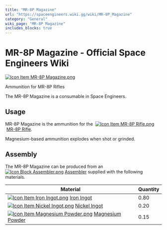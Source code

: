 ```yaml
---
title: "MR-8P Magazine"
url: "https://spaceengineers.wiki.gg/wiki/MR-8P_Magazine"
category: "General"
wiki_page: "MR-8P Magazine"
includes_blocks: true
---
```


# MR-8P Magazine - Official Space Engineers Wiki

[![Icon Item MR-8P Magazine.png](https://spaceengineers.wiki.gg/images/thumb/0/0e/Icon_Item_MR-8P_Magazine.png/100px-Icon_Item_MR-8P_Magazine.png?22813d)](https://spaceengineers.wiki.gg/wiki/File:Icon_Item_MR-8P_Magazine.png)

Ammunition for MR-8P Rifles

The MR-8P Magazine is a consumable in Space Engineers.

## Usage

MR-8P Magazine is the ammunition for the  [![Icon Item MR-8P Rifle.png](https://spaceengineers.wiki.gg/images/thumb/0/0c/Icon_Item_MR-8P_Rifle.png/21px-Icon_Item_MR-8P_Rifle.png?ff5606)](https://spaceengineers.wiki.gg/wiki/MR-8P_Rifle "MR-8P Rifle") [MR-8P Rifle](https://spaceengineers.wiki.gg/wiki/MR-8P_Rifle "MR-8P Rifle").

Magnesium-based ammunition explodes when shot or grinded.

## Assembly

The MR-8P Magazine can be produced from an  [![Icon Block Assembler.png](https://spaceengineers.wiki.gg/images/thumb/c/cd/Icon_Block_Assembler.png/21px-Icon_Block_Assembler.png?ceefab)](https://spaceengineers.wiki.gg/wiki/Assembler "Assembler") [Assembler](https://spaceengineers.wiki.gg/wiki/Assembler "Assembler") supplied with the following materials.

| Material | Quantity |
| --- | --- |
| [![Icon Item Iron Ingot.png](https://spaceengineers.wiki.gg/images/thumb/e/e7/Icon_Item_Iron_Ingot.png/21px-Icon_Item_Iron_Ingot.png?388ec0)](https://spaceengineers.wiki.gg/wiki/Iron_Ingot "Iron Ingot") [Iron Ingot](https://spaceengineers.wiki.gg/wiki/Iron_Ingot "Iron Ingot") | 0.80 |
| [![Icon Item Nickel Ingot.png](https://spaceengineers.wiki.gg/images/thumb/4/4b/Icon_Item_Nickel_Ingot.png/21px-Icon_Item_Nickel_Ingot.png?e67f47)](https://spaceengineers.wiki.gg/wiki/Nickel_Ingot "Nickel Ingot") [Nickel Ingot](https://spaceengineers.wiki.gg/wiki/Nickel_Ingot "Nickel Ingot") | 0.20 |
| [![Icon Item Magnesium Powder.png](https://spaceengineers.wiki.gg/images/thumb/a/ab/Icon_Item_Magnesium_Powder.png/21px-Icon_Item_Magnesium_Powder.png?56ae33)](https://spaceengineers.wiki.gg/wiki/Magnesium_Powder "Magnesium Powder") [Magnesium Powder](https://spaceengineers.wiki.gg/wiki/Magnesium_Powder "Magnesium Powder") | 0.15 |